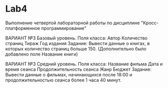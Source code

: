 # Lab4
Выполнение четвертой лабораторной работы по дисциплине "Кросс-платформенное программирование"

ВАРИАНТ №3
Базовый уровень. 
Поля класса:
Автор
Количество страниц
Тираж
Год издания
Задание: Вывести данные о книгах, в которых количество страниц больше 150.
(Дополнительно было добавлено поле Название книги)

ВАРИАНТ №3
Средний уровень.
Поля класса:
Название фильма
Дата и время сеанса
Продолжительность сеанса
Жанр
Бюджет
Задание: Вывести данные о фильмах, начинающихся после 18:00 и продолжительностью сеанса более 1 часа 40 минут.
